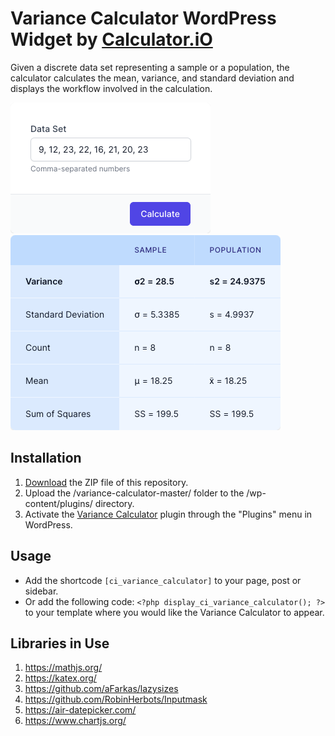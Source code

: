# Variance Calculator WordPress Widget by [Calculator.iO](https://www.calculator.io/ "Calculator.iO Homepage")

Given a discrete data set representing a sample or a population, the calculator calculates the mean, variance, and standard deviation and displays the workflow involved in the calculation.

![Variance Calculator Input Form](/assets/images/screenshot-1.png "Variance Calculator Input Form")
![Variance Calculator Calculation Results](/assets/images/screenshot-2.png "Variance Calculator Calculation Results")

## Installation

1. [Download](https://github.com/pub-calculator-io/age-calculator/archive/refs/heads/master.zip) the ZIP file of this repository.
2. Upload the /variance-calculator-master/ folder to the /wp-content/plugins/ directory.
3. Activate the [Variance Calculator](https://www.calculator.io/variance-calculator/ "Variance Calculator Homepage") plugin through the "Plugins" menu in WordPress.

## Usage
* Add the shortcode `[ci_variance_calculator]` to your page, post or sidebar.
* Or add the following code: `<?php display_ci_variance_calculator(); ?>` to your template where you would like the Variance Calculator to appear.

## Libraries in Use
1. https://mathjs.org/
2. https://katex.org/
3. https://github.com/aFarkas/lazysizes
4. https://github.com/RobinHerbots/Inputmask
5. https://air-datepicker.com/
6. https://www.chartjs.org/

